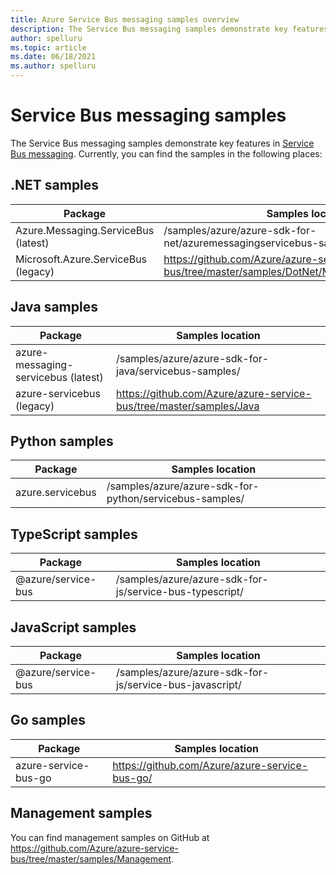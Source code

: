 ```yaml
---
title: Azure Service Bus messaging samples overview
description: The Service Bus messaging samples demonstrate key features in Azure Service Bus messaging. Provides links to samples on GitHub. 
author: spelluru
ms.topic: article
ms.date: 06/18/2021
ms.author: spelluru
---
```


# Service Bus messaging samples
The Service Bus messaging samples demonstrate key features in [Service Bus messaging](https://azure.microsoft.com/services/service-bus/). Currently, you can find the samples in the following places:

## .NET samples

| Package | Samples location | 
| ------- | ---------------- | 
| Azure.Messaging.ServiceBus (latest) | /samples/azure/azure-sdk-for-net/azuremessagingservicebus-samples/ | 
| Microsoft.Azure.ServiceBus (legacy) |  https://github.com/Azure/azure-service-bus/tree/master/samples/DotNet/Microsoft.Azure.ServiceBus |

## Java samples
| Package | Samples location | 
| ------- | ---------------- | 
| azure-messaging-servicebus (latest) | /samples/azure/azure-sdk-for-java/servicebus-samples/ |
| azure-servicebus (legacy) | https://github.com/Azure/azure-service-bus/tree/master/samples/Java |

## Python samples
| Package | Samples location |
| -------------------- | ----------------------- |
| azure.servicebus | /samples/azure/azure-sdk-for-python/servicebus-samples/ |

## TypeScript samples
| Package | Samples location | 
| ------- | ---------------- | 
| @azure/service-bus | /samples/azure/azure-sdk-for-js/service-bus-typescript/ | 

## JavaScript samples
| Package | Samples location | 
| ------- | ---------------- | 
| @azure/service-bus | /samples/azure/azure-sdk-for-js/service-bus-javascript/ | 

## Go samples
| Package | Samples location | 
| ------- | ---------------- | 
| azure-service-bus-go | https://github.com/Azure/azure-service-bus-go/ |

## Management samples
You can find management samples on GitHub at https://github.com/Azure/azure-service-bus/tree/master/samples/Management.

